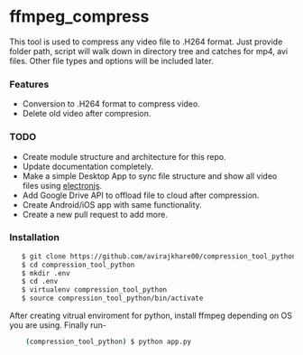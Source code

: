 # ffmpeg_compress

This tool is used to compress any video file to .H264 format.
Just provide folder path, script will walk down in directory tree and catches for mp4, avi files. Other file types and options will be included later.

### Features
 - Conversion to .H264 format to compress video.
 - Delete old video after compresion.

### TODO
 - Create module structure and architecture for this repo.
 - Update documentation completely.
 - Make a simple Desktop App to sync file structure and show all video files using [electronjs](https://electronjs.org/).
 - Add Google Drive API to offload file to cloud after compression.
 - Create Android/iOS app with same functionality.
 - Create a new pull request to add more.

### Installation
 ```sh
    $ git clone https://github.com/avirajkhare00/compression_tool_python
    $ cd compression_tool_python
    $ mkdir .env
    $ cd .env
    $ virtualenv compression_tool_python
    $ source compression_tool_python/bin/activate
 ```
 After creating vitrual enviroment for python, install ffmpeg depending on OS you are using.
 Finally run-
```sh
    (compression_tool_python) $ python app.py
```

